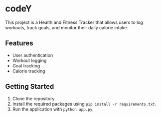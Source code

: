 # codeY

This project is a Health and Fitness Tracker that allows users to log workouts, track goals, and monitor their daily calorie intake.

## Features
- User authentication
- Workout logging
- Goal tracking
- Calorie tracking

## Getting Started
1. Clone the repository.
2. Install the required packages using `pip install -r requirements.txt`.
3. Run the application with `python app.py`.
